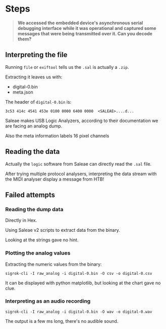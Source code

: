 # Steps

> **We accessed the embedded device's asynchronous serial debugging interface**
> **while it was operational and captured some messages that were being**
> **transmitted over it. Can you decode them?**

## Interpreting the file

Running `file` or `exiftool` tells us the `.sal` is actually a `.zip`.

Extracting it leaves us with:
- digital-0.bin
- meta.json

The header of `digital-0.bin` is:
```
3c53 414c 4541 453e 0100 0000 6400 0000  <SALEAE>....d...
```

Saleae makes USB Logic Analyzers, according to their documentation we are facing
an analog dump.

Also the meta information labels 16 pixel channels

## Reading the data

Actually the `logic` software from Saleae can directly read the `.sal` file.

After trying multiple protocol analysers, interpreting the data stream with
the MIDI analyser display a message from HTB!

## Failed attempts

### Reading the dump data

Directly in Hex.

Using Saleae v2 scripts to extract data from the binary.

Looking at the strings gave no hint.

### Plotting the analog values

Extracting the numeric values from the binary:

```shell_session
sigrok-cli -I raw_analog -i digital-0.bin -O csv -o digital-0.csv
```

It can be displayed with python matplotlib, but looking at the chart gave no clue.

### Interpreting as an audio recording

```shell_session
sigrok-cli -I raw_analog -i digital-0.bin -O wav -o digital-0.wav
```
The output is a few ms long, there's no audible sound.
